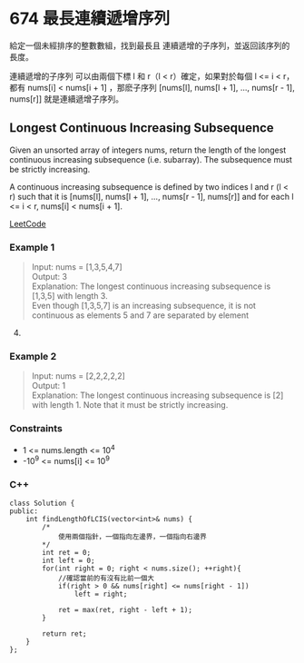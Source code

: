 # 674 最長連續遞增序列

給定一個未經排序的整數數組，找到最長且 連續遞增的子序列，並返回該序列的長度。

連續遞增的子序列 可以由兩個下標 l 和 r（l < r）確定，如果對於每個 l <= i < r，都有 nums[i] < nums[i + 1] ，那麽子序列 [nums[l], nums[l + 1], ..., nums[r - 1], nums[r]] 就是連續遞增子序列。

##  Longest Continuous Increasing Subsequence

Given an unsorted array of integers nums, return the length of the longest continuous increasing subsequence (i.e. subarray). The subsequence must be strictly increasing.

A continuous increasing subsequence is defined by two indices l and r (l < r) such that it is [nums[l], nums[l + 1], ..., nums[r - 1], nums[r]] and for each l <= i < r, nums[i] < nums[i + 1].

[LeetCode](https://leetcode.cn/problems/longest-continuous-increasing-subsequence/)

### Example 1

> Input: nums = [1,3,5,4,7]  
Output: 3  
Explanation: The longest continuous increasing subsequence is [1,3,5] with length 3.  
Even though [1,3,5,7] is an increasing subsequence, it is not continuous as elements 5 and 7 are separated by element  
4.

### Example 2

> Input: nums = [2,2,2,2,2]  
Output: 1  
Explanation: The longest continuous increasing subsequence is [2] with length 1. Note that it must be strictly
increasing.  


### Constraints

* 1 <= nums.length <= 10<sup>4</sup> 
* -10<sup>9</sup>  <= nums[i] <= 10<sup>9</sup> 

### C++ 

```
class Solution {
public:
    int findLengthOfLCIS(vector<int>& nums) {
        /*
            使用兩個指針，一個指向左邊界，一個指向右邊界
        */
        int ret = 0;
        int left = 0;
        for(int right = 0; right < nums.size(); ++right){
            //確認當前的有沒有比前一個大
            if(right > 0 && nums[right] <= nums[right - 1])
                left = right;
            
            ret = max(ret, right - left + 1);           
        }

        return ret;
    }
}; 
```
